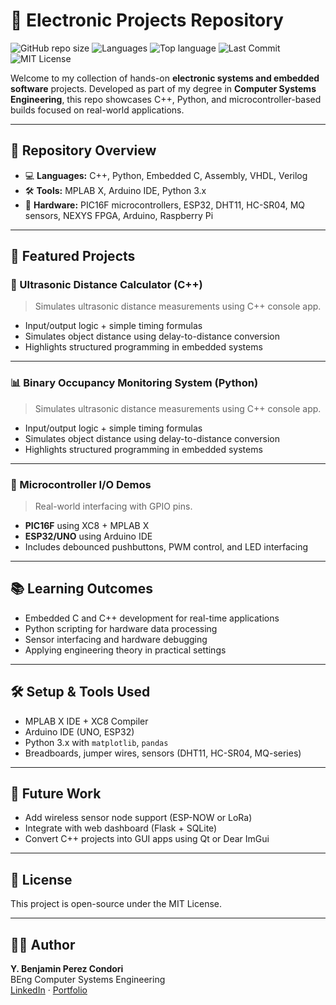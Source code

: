 # 🔧 Electronic Projects Repository

![GitHub repo size](https://img.shields.io/github/repo-size/yourusername/Electronic-Projects)
![Languages](https://img.shields.io/github/languages/count/yourusername/Electronic-Projects)
![Top language](https://img.shields.io/github/languages/top/yourusername/Electronic-Projects)
![Last Commit](https://img.shields.io/github/last-commit/yourusername/Electronic-Projects)
![MIT License](https://img.shields.io/badge/license-MIT-green)

Welcome to my collection of hands-on **electronic systems and embedded software** projects. Developed as part of my degree in **Computer Systems Engineering**, this repo showcases C++, Python, and microcontroller-based builds focused on real-world applications.

---

## 📂 Repository Overview

- 💻 **Languages:** C++, Python, Embedded C, Assembly, VHDL, Verilog
- 🛠️ **Tools:** MPLAB X, Arduino IDE, Python 3.x
- 🔌 **Hardware:** PIC16F microcontrollers, ESP32, DHT11, HC-SR04, MQ sensors, NEXYS FPGA, Arduino, Raspberry Pi

---

## 🚀 Featured Projects

### 🧮 Ultrasonic Distance Calculator (C++)
> Simulates ultrasonic distance measurements using C++ console app.

- Input/output logic + simple timing formulas
- Simulates object distance using delay-to-distance conversion
- Highlights structured programming in embedded systems

---

### 📊 Binary Occupancy Monitoring System (Python)
> Simulates ultrasonic distance measurements using C++ console app.

- Input/output logic + simple timing formulas
- Simulates object distance using delay-to-distance conversion
- Highlights structured programming in embedded systems

---

### 🔌 Microcontroller I/O Demos
> Real-world interfacing with GPIO pins.

- **PIC16F** using XC8 + MPLAB X
- **ESP32/UNO** using Arduino IDE
- Includes debounced pushbuttons, PWM control, and LED interfacing

---

## 📚 Learning Outcomes

- Embedded C and C++ development for real-time applications
- Python scripting for hardware data processing
- Sensor interfacing and hardware debugging
- Applying engineering theory in practical settings

---

## 🛠️ Setup & Tools Used

- MPLAB X IDE + XC8 Compiler
- Arduino IDE (UNO, ESP32)
- Python 3.x with `matplotlib`, `pandas`
- Breadboards, jumper wires, sensors (DHT11, HC-SR04, MQ-series)

---

## 🧠 Future Work

- Add wireless sensor node support (ESP-NOW or LoRa)
- Integrate with web dashboard (Flask + SQLite)
- Convert C++ projects into GUI apps using Qt or Dear ImGui

---

## 📜 License

This project is open-source under the MIT License.

---

## 🙋‍♂️ Author

**Y. Benjamin Perez Condori**  
BEng Computer Systems Engineering  
[LinkedIn](https://www.linkedin.com/in/ybenjaminpc) · [Portfolio](https://ybenpc.com)

